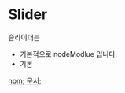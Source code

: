 # Slider 

슬라이더는
- 기본적으로 nodeModlue 입니다.
- 기본

[npm](https://github.com/akiran/react-slick);
[문서](https://react-slick.neostack.com/docs/example/simple-slider);



